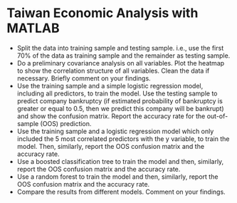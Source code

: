 # Taiwan Economic Analysis with MATLAB
- Split the data into training sample and testing sample. i.e., use the first 70% of the data as training sample and the remainder as testing sample.
- Do a preliminary covariance analysis on all variables. Plot the heatmap to show the correlation structure of all variables. Clean the data if necessary. Briefly comment on your findings.
- Use the training sample and a simple logistic regression model, including all predictors, to train the model. Use the testing sample to predict company bankruptcy (if estimated probability of bankruptcy is greater or equal to 0.5, then we predict this company will be bankrupt) and show the confusion matrix. Report the accuracy rate for the out-of-sample (OOS) prediction.
- Use the training sample and a logistic regression model which only included the 5 most correlated predictors with the y variable, to train the model. Then, similarly, report the OOS confusion matrix and the accuracy rate.
- Use a boosted classification tree to train the model and then, similarly, report the OOS confusion matrix and the accuracy rate.
- Use a random forest to train the model and then, similarly, report the OOS confusion matrix and the accuracy rate.
- Compare the results from different models. Comment on your findings.